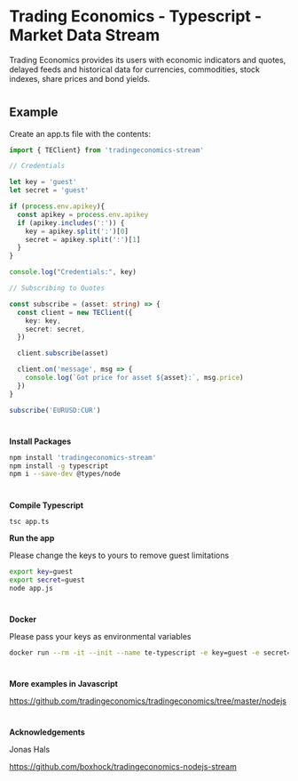 # Trading Economics - Typescript - Market Data Stream

Trading Economics provides its users with economic indicators and quotes, delayed feeds and historical data for currencies, commodities, stock indexes, share prices and bond yields. 

#
## Example

Create an app.ts file with the contents:


```typescript
import { TEClient} from 'tradingeconomics-stream'

// Credentials

let key = 'guest'
let secret = 'guest'

if (process.env.apikey){
  const apikey = process.env.apikey
  if (apikey.includes(':')) {
    key = apikey.split(':')[0]
    secret = apikey.split(':')[1]
  }
}

console.log("Credentials:", key)

// Subscribing to Quotes

const subscribe = (asset: string) => {
  const client = new TEClient({
    key: key,
    secret: secret,
  })

  client.subscribe(asset)

  client.on('message', msg => {
    console.log(`Got price for asset ${asset}:`, msg.price)
  })
}

subscribe('EURUSD:CUR')

```

#
**Install Packages**

```bash
npm install 'tradingeconomics-stream'
npm install -g typescript
npm i --save-dev @types/node
```


#
**Compile Typescript**

```bash
tsc app.ts
```

**Run the app**

Please change the keys to yours to remove guest limitations

```bash
export key=guest
export secret=guest 
node app.js
```
#

**Docker**

Please pass your keys as environmental variables

```bash
docker run --rm -it --init --name te-typescript -e key=guest -e secret=guest tradingeconomics/typescript:latest
```
#



##

**More examples in Javascript**


https://github.com/tradingeconomics/tradingeconomics/tree/master/nodejs

##

#

**Acknowledgements** 


Jonas Hals


https://github.com/boxhock/tradingeconomics-nodejs-stream



